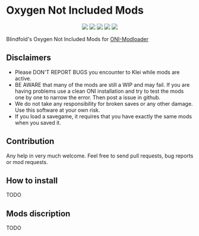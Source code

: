 # Oxygen Not Included Mods
<p align="center">
<img src="https://img.shields.io/travis/Blindfold-Games/ONI-Blind-MODS/master.svg?logo=travis" />
<img src="https://img.shields.io/badge/ONI_version-Q1--299745-brightgreen.svg" />
<img src="https://img.shields.io/github/issues/Blindfold-Games/ONI-Blind-MODS/mod-request.svg?label=mod%20requests" />
<img src="https://img.shields.io/github/issues/Blindfold-Games/ONI-Blind-MODS/bug.svg" />
<img src="https://img.shields.io/github/release/Blindfold-Games/ONI-Blind-MODS.svg" />
</p>

Blindfold's Oxygen Not Included Mods for [ONI-Modloader](https://github.com/javisar/ONI-Modloader)

Disclaimers
---
* Please DON'T REPORT BUGS you encounter to Klei while mods are active.
* BE AWARE that many of the mods are still a WIP and may fail. If you are having problems use a clean ONI installation and try to test the mods one by one to narrow the error. Then post a issue in github.
* We do not take any responsibility for broken saves or any other damage. Use this software at your own risk.
* If you load a savegame, it requires that you have exactly the same mods when you saved it.

Contribution
---
Any help in very much welcome. Feel free to send pull requests, bug reports or mod requests.

How to install
---
TODO

Mods discription
---
TODO
